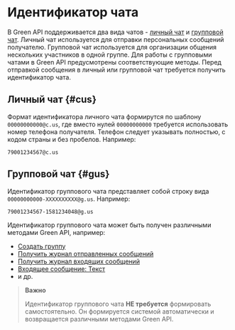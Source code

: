 # Идентификатор чата

В Green&nbsp;API поддерживается два вида чатов - [личный чат](#cus) и [групповой чат](#gus).
Личный чат используется для отправки персональных сообщений получателю. Групповой чат используется для организации общения нескольких участников в одной группе. Для работы с групповыми чатами в Green&nbsp;API предусмотрены соответствующие методы. 
Перед отправкой сообщения в личный или групповой чат требуется получить идентификатор чата.

## Личный чат {#cus}
Формат идентификатора личного чата формирутся по шаблону `00000000000@c.us`, где вместо нулей `00000000000` требуется использовать номер телефона получателя. Телефон следует указывать полностью, с кодом страны и без пробелов. Например:

```
79001234567@c.us
```

## Групповой чат {#gus}
Идентификатор группового чата представляет собой строку вида `00000000000-XXXXXXXXXX@g.us`. Например:

```
79001234567-1581234048@g.us
```

Идентификатор группового чата может быть получен различными методами Green&nbsp;API, например:

- [Создать группу](/api/groups/CreateGroup)
- [Получить журнал отправленных сообщений](/api/journals/LastOutgoingMessages)
- [Получить журнал входящих сообщений](/api/journals/LastIncomingMessages)
- [Входящее сообщение: Текст](/api/receiving/webhook/incoming-message/TextMessage)
- и др.

> **Важно**
>
> Идентификатор группового чата **НЕ требуется** формировать самостоятельно. Он формируется системой автоматически и возвращается различными методами Green&nbsp;API.
